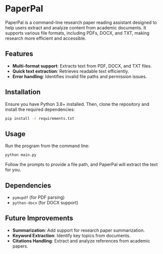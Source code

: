 # PaperPal

PaperPal is a command-line research paper reading assistant designed to help users extract and analyze content from academic documents. It supports various file formats, including PDFs, DOCX, and TXT, making research more efficient and accessible.

## Features
- **Multi-format support**: Extracts text from PDF, DOCX, and TXT files.
- **Quick text extraction**: Retrieves readable text efficiently.
- **Error handling**: Identifies invalid file paths and permission issues.

## Installation

Ensure you have Python 3.8+ installed. Then, clone the repository and install the required dependencies:

```sh
pip install -r requirements.txt
```

## Usage
Run the program from the command line:

```sh
python main.py
```

Follow the prompts to provide a file path, and PaperPal will extract the text for you.

## Dependencies
- `pymupdf` (for PDF parsing)
- `python-docx` (for DOCX support)

## Future Improvements
- **Summarization**: Add support for research paper summarization.
- **Keyword Extraction**: Identify key topics from documents.
- **Citations Handling**: Extract and analyze references from academic papers.
